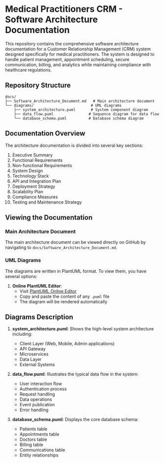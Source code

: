 # Medical Practitioners CRM - Software Architecture Documentation

This repository contains the comprehensive software architecture documentation for a Customer Relationship Management (CRM) system designed specifically for medical practitioners. The system is designed to handle patient management, appointment scheduling, secure communication, billing, and analytics while maintaining compliance with healthcare regulations.

## Repository Structure

```
docs/
├── Software_Architecture_Document.md   # Main architecture document
└── diagrams/                          # UML diagrams
    ├── system_architecture.puml       # System component diagram
    ├── data_flow.puml                # Sequence diagram for data flow
    └── database_schema.puml          # Database schema diagram
```

## Documentation Overview

The architecture documentation is divided into several key sections:

1. Executive Summary
2. Functional Requirements
3. Non-functional Requirements
4. System Design
5. Technology Stack
6. API and Integration Plan
7. Deployment Strategy
8. Scalability Plan
9. Compliance Measures
10. Testing and Maintenance Strategy

## Viewing the Documentation

### Main Architecture Document
The main architecture document can be viewed directly on GitHub by navigating to `docs/Software_Architecture_Document.md`.

### UML Diagrams
The diagrams are written in PlantUML format. To view them, you have several options:

1. **Online PlantUML Editor**:
   - Visit [PlantUML Online Editor](https://www.plantuml.com/plantuml/uml/)
   - Copy and paste the content of any `.puml` file
   - The diagram will be rendered automatically


## Diagrams Description

1. **system_architecture.puml**: Shows the high-level system architecture including:
   - Client Layer (Web, Mobile, Admin applications)
   - API Gateway
   - Microservices
   - Data Layer
   - External Systems

2. **data_flow.puml**: Illustrates the typical data flow in the system:
   - User interaction flow
   - Authentication process
   - Request handling
   - Data operations
   - Event publication
   - Error handling

3. **database_schema.puml**: Displays the core database schema:
   - Patients table
   - Appointments table
   - Doctors table
   - Billing table
   - Communications table
   - Entity relationships


